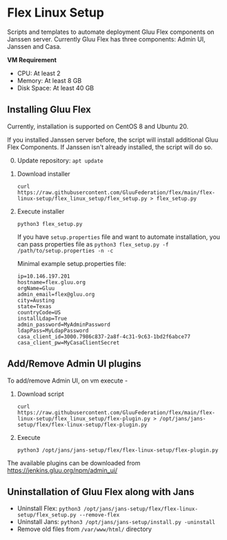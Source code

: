 Flex Linux Setup
=======================

Scripts and templates to automate deployment Gluu Flex components on Janssen server.
Currently Gluu Flex has three components: Admin UI, Janssen and Casa.

**VM Requirement**

 - CPU: At least 2 
 - Memory: At least 8 GB
 - Disk Space: At least 40 GB

Installing Gluu Flex
-----------------------

Currently, installation is supported on CentOS 8 and Ubuntu 20.

If you installed Janssen server before, the script will install additional Gluu Flex Components. If Janssen isn't already installed, the script will do so.

0. Update repository: `apt update`

1. Download installer

   `curl https://raw.githubusercontent.com/GluuFederation/flex/main/flex-linux-setup/flex_linux_setup/flex_setup.py > flex_setup.py`

2. Execute installer
 
   `python3 flex_setup.py`

    If you have `setup.properties` file and want to automate installation, you can pass properties file as
    `python3 flex_setup.py -f /path/to/setup.properties -n -c`

    Minimal example setup.properties file:
    ```
    ip=10.146.197.201
    hostname=flex.gluu.org
    orgName=Gluu
    admin_email=flex@gluu.org
    city=Austing
    state=Texas
    countryCode=US
    installLdap=True
    admin_password=MyAdminPassword
    ldapPass=MyLdapPassword
    casa_client_id=3000.7986c837-2a8f-4c31-9c63-1bd2f6abce77
    casa_client_pw=MyCasaClientSecret
    ```

Add/Remove Admin UI plugins
--------------------------------------

To add/remove Admin UI, on vm execute -

1. Download script

   ```
   curl https://raw.githubusercontent.com/GluuFederation/flex/main/flex-linux-setup/flex_linux_setup/flex-plugin.py > /opt/jans/jans-setup/flex/flex-linux-setup/flex-plugin.py
   ```

2. Execute

    `python3 /opt/jans/jans-setup/flex/flex-linux-setup/flex-plugin.py`

The available plugins can be downloaded from https://jenkins.gluu.org/npm/admin_ui/<git-branch-name>


Uninstallation of Gluu Flex along with Jans
-----------------------------------------------

 - Uninstall Flex: `python3 /opt/jans/jans-setup/flex/flex-linux-setup/flex_setup.py --remove-flex`
 - Uninstall Jans: `python3 /opt/jans/jans-setup/install.py -uninstall`
 - Remove old files from `/var/www/html/` directory

